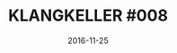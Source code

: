 ---
layout: post
title: "KLANGKELLER #008"
description: an experimental space for musical and unmusical activities
date: 2016-11-25
categories: klangkeller
link: http://klangkeller.net/
img: /klangkeller8.JPG
with: Alexander Frangenheim, Niklas Fite, Vilhelm Bromander and IGNITE
---